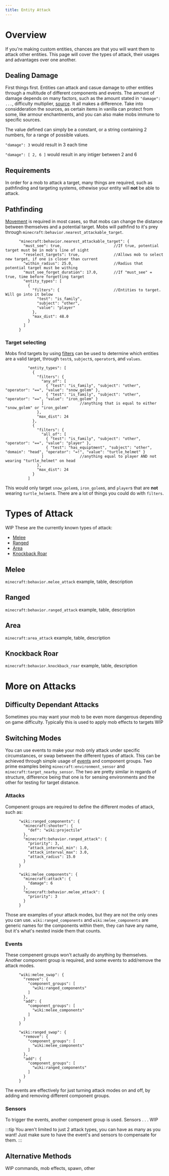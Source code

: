 ```yaml
---
title: Entity Attack
---
```

# Overview

If you're making custom entities, chances are that you will want them to attack other entities. This page will cover the types of attack, their usages and advantages over one another.

## Dealing Damage
First things first. Entities can attack and casue damage to other entities through a multitude of different components and events. The amount of damage depends on many factors, such as the amount stated in `"damage": ...`, difficulty multiplier, [source](https://bedrock.dev/docs/stable/Addons#Entity%20Damage%20Source). It all makes a difference. Take into considderation the sources, as certain items in vanilla can protect from some, like armour enchantments, and you can also make mobs immune to specific sources.

The value defined can simply be a constant, or a string containing 2 numbers, for a range of possible values.

`"damage": 3` would result in 3 each time

`"damage": [ 2, 6 ]` would result in any intiger between 2 and 6

## Requirements
In order for a mob to attack a target, many things are required, such as pathfinding and targeting systems, othewise your entity will **not** be able to attack.

## Pathfinding
[Movement](https://wiki.bedrock.dev/entities/entity-movement.html) is required in most cases, so that mobs can change the distance between themselves and a potential target.
Mobs will pathfind to it's prey through `minecraft:behavior.nearest_attackable_target`.

```
      "minecraft:behavior.nearest_attackable_target": {
        "must_see": true,                       //If true, potential target must be in mob's line of sight
        "reselect_targets": true,               //Allows mob to select new target, if one is closer than current
        "within_radius": 25.0,                  //Radius that potential target must be withing
        "must_see_forget_duration": 17.0,       //If "must_see" = true, time before forgetting target
        "entity_types": [
          {
            "filters": {                        //Entities to target. Will go into it below
              "test": "is_family",
              "subject": "other",
              "value": "player"
            },
            "max_dist": 48.0                    
          }
        ]
      }
```

### Target selecting

Mobs find targets by using [filters](https://bedrock.dev/docs/stable/Entities#Filters) can be used to determine which entities are a valid target, through `test`s, `subject`s, `operator`s, and `values`.

```
          "entity_types": [
            {
              "filters": {
                "any_of": [
                  { "test": "is_family", "subject": "other", "operator": "==", "value": "snow_golem" },
                  { "test": "is_family", "subject": "other", "operator": "==", "value": "iron_golem" }
                ]                //anything that is equal to either "snow_golem" or "iron_golem"
              },
              "max_dist": 24
            },
            {
              "filters": {
                "all_of": [
                  { "test": "is_family", "subject": "other", "operator": "==", "value": "player" },
                  { "test": "has_equiptment", "subject": "other", "domain": "head", "operator": "=!", "value": "turtle_helmet" }
                ]                //anything equal to player AND not wearing "turtle_helmet" on head
              },
              "max_dist": 24
            }
          ]
```
This would only target `snow_golem`s, `iron_golem`s, and `player`s that are **not** wearing `turtle_helmet`s. There are a lot of things you could do with `filters`.

# Types of Attack
WIP
These are the currently known types of attack:

- [Melee](#melee)
- [Ranged](#ranged)
- [Area](#area)
- [Knockback Roar](#knockback-roar)

## Melee
`minecraft:behavior.melee_attack` example, table, description
## Ranged
`minecraft:behavior.ranged_attack` example, table, description
## Area
`minecraft:area_attack` example, table, description
## Knockback Roar
`minecraft:behavior.knockback_roar` example, table, description


# More on Attacks



## Difficulty Dependant Attacks

Sometimes you may want your mob to be even more dangerous depending on game difficulty. Typically this is used to apply mob effects to targets WIP

## Switching Modes

You can use events to make your mob only attack under specific circumstances, or swap between the different types of attack. This can be achieved through simple usage of [events](https://wiki.bedrock.dev/entities/entity-events.html) and component groups. Two prime examples being `minecraft:environment_sensor` and `minecraft:target_nearby_sensor`. The two are pretty similar in regards of structure, difference being that one is for sensing environments and the other for testing for target distance.

### Attacks 

Compenent groups are required to define the different modes of attack, such as:

```
      "wiki:ranged_components": {
        "minecraft:shooter": {
          "def": "wiki:projectile"
        },
        "minecraft:behavior.ranged_attack": {
          "priority": 3,
          "attack_interval_min": 1.0,
          "attack_interval_max": 3.0,
          "attack_radius": 15.0
        }
      }
```
```
      "wiki:melee_components": {
        "minecraft:attack": {
          "damage": 6
        },
        "minecraft:behavior.melee_attack": {
          "priority": 3
        }
      }
```

Those are examples of your attack modes, but they are not the only ones you can use. `wiki:ranged_components` and `wiki:melee_components` are generic names for the components within them, they can have any name, but it's what's nested inside them that counts.

### Events

These compenent groups won't actually do anything by themselves. Another component group is required, and some events to add/remove the attack modes.

```
      "wiki:melee_swap": {
        "remove": {
          "component_groups": [
            "wiki:ranged_components"
          ]
        },
        "add": {
          "component_groups": [
            "wiki:melee_components"
          ]
        }
      }
```
```
      "wiki:ranged_swap": {
        "remove": {
          "component_groups": [
            "wiki:melee_components"
          ]
        },
        "add": {
          "component_groups": [
            "wiki:ranged_components"
          ]
        }
      }
```
The events are effectively for just turning attack modes on and off, by adding and removing different component groups.

### Sensors

To trigger the events, another compenent group is used. Sensors . . . WIP

:::tip
You aren't limited to just 2 attack types, you can have as many as you want! Just make sure to have the event's and sensors to compensate for them.
:::
## Alternative Methods
WIP commands, mob effects, spawn, other